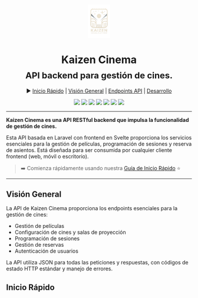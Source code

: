 <div align="center" style="text-align: center; width: 100%">
<img src="public/assets/images/kaizen_logo_transparent.png" height="90px"/>
<h1>Kaizen Cinema<br/><sub>API backend para gestión de cines.</sub></h1>

▶️ <a href="#inicio-rapido">Inicio Rápido</a> | <a href="#vision-general">Visión General</a> | <a href="#endpoints-api">Endpoints API</a> | <a href="#desarrollo">Desarrollo</a>

<a href="https://php.net"><img src="https://img.shields.io/badge/PHP-8.1%2B-8892BF?style=flat-square&logo=php"/></a>
<a href="https://laravel.com"><img src="https://img.shields.io/badge/Laravel-10.x-FF2D20?style=flat-square&logo=laravel"/></a>
<a href="https://svelte.dev"><img src="https://img.shields.io/badge/Svelte-4.x-FF3E00?style=flat-square&logo=svelte"/></a>
<a href="https://postgresql.org"><img src="https://img.shields.io/badge/PostgreSQL-15-336791?style=flat-square&logo=postgresql"/></a>
<a href="https://podman.io"><img src="https://img.shields.io/badge/Podman-Container-892CA0?style=flat-square&logo=podman"/></a>
<a href="LICENSE"><img src="https://img.shields.io/badge/License-MIT-green?style=flat-square"/></a>
<a href="#status"><img src="https://img.shields.io/badge/Estado-Desarrollo-blue?style=flat-square"/></a>

</div>
<hr/>

**Kaizen Cinema es una API RESTful backend que impulsa la funcionalidad de gestión de cines.**

Esta API basada en Laravel con frontend en Svelte proporciona los servicios esenciales para la gestión de películas, programación de sesiones y reserva de asientos. Está diseñada para ser consumida por cualquier cliente frontend (web, móvil o escritorio).

> ➡️ Comienza rápidamente usando nuestra [Guía de Inicio Rápido](#inicio-rapido) ⭐️

<hr/>

## Visión General

La API de Kaizen Cinema proporciona los endpoints esenciales para la gestión de cines:

- Gestión de películas
- Configuración de cines y salas de proyección
- Programación de sesiones
- Gestión de reservas
- Autenticación de usuarios

La API utiliza JSON para todas las peticiones y respuestas, con códigos de estado HTTP estándar y manejo de errores.

## Inicio Rápido

